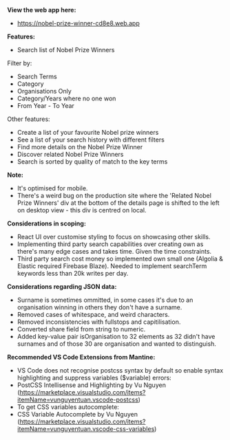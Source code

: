 **View the web app here:**
- https://nobel-prize-winner-cd8e8.web.app

**Features:**
- Search list of Nobel Prize Winners

Filter by:
- Search Terms
- Category
- Organisations Only
- Category/Years where no one won
- From Year - To Year

Other features:
- Create a list of your favourite Nobel prize winners
- See a list of your search history with different filters
- Find more details on the Nobel Prize Winner
- Discover related Nobel Prize Winners
- Search is sorted by quality of match to the key terms

**Note:**
- It's optimised for mobile.
- There's a weird bug on the production site where the 'Related Nobel Prize Winners' div at the bottom of the details page is shifted to the left on desktop view - this div is centred on local.

**Considerations in scoping:**
- React UI over customise styling to focus on showcasing other skills.
- Implementing third party search capabilities over creating own as there's many edge cases and takes time. Given the time constraints.
- Third party search cost money so implemented own small one (Algolia & Elastic required Firebase Blaze). Needed to implement searchTerm keywords less than 20k writes per day.

**Considerations regarding JSON data:**
- Surname is sometimes ommitted, in some cases it's due to an organisation winning in others they don't have a surname.
- Removed cases of whitespace, and weird characters.
- Removed inconsistencies with fullstops and capitilisation.
- Converted share field from string to numeric.
- Added key-value pair isOrganisation to 32 elements as 32 didn't have surnames and of those 30 are organisation and wanted to distinguish.

**Recommended VS Code Extensions from Mantine:**
- VS Code does not recognise postcss syntax by default so enable syntax highlighting and suppress variables ($variable) errors:
- PostCSS Intellisense and Highlighting by Vu Nguyen (https://marketplace.visualstudio.com/items?itemName=vunguyentuan.vscode-postcss)
- To get CSS variables autocomplete:
- CSS Variable Autocomplete by Vu Nguyen (https://marketplace.visualstudio.com/items?itemName=vunguyentuan.vscode-css-variables)
